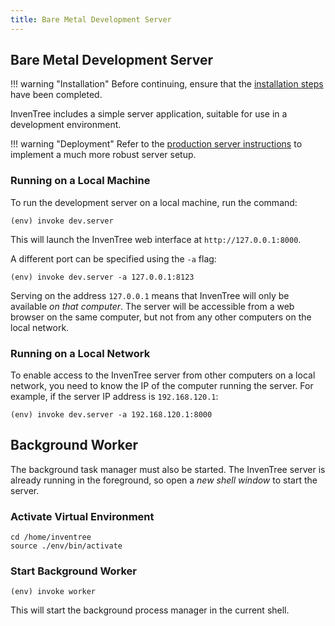 ```yaml
---
title: Bare Metal Development Server
---
```


## Bare Metal Development Server

!!! warning "Installation"
    Before continuing, ensure that the [installation steps](./install.md) have been completed.

InvenTree includes a simple server application, suitable for use in a development environment.

!!! warning "Deployment"
    Refer to the [production server instructions](./bare_prod.md) to implement a much more robust server setup.

### Running on a Local Machine

To run the development server on a local machine, run the command:

```
(env) invoke dev.server
```

This will launch the InvenTree web interface at `http://127.0.0.1:8000`.

A different port can be specified using the `-a` flag:

```
(env) invoke dev.server -a 127.0.0.1:8123
```

Serving on the address `127.0.0.1` means that InvenTree will only be available *on that computer*. The server will be accessible from a web browser on the same computer, but not from any other computers on the local network.

### Running on a Local Network

To enable access to the InvenTree server from other computers on a local network, you need to know the IP of the computer running the server. For example, if the server IP address is `192.168.120.1`:

```
(env) invoke dev.server -a 192.168.120.1:8000
```

## Background Worker

The background task manager must also be started. The InvenTree server is already running in the foreground, so open a *new shell window* to start the server.

### Activate Virtual Environment

```
cd /home/inventree
source ./env/bin/activate
```

### Start Background Worker

```
(env) invoke worker
```

This will start the background process manager in the current shell.
